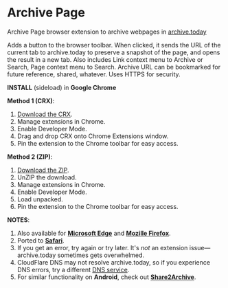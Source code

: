 # Archive Page
Archive Page browser extension to archive webpages in [archive.today](https://archive.today)

Adds a button to the browser toolbar.
When clicked, it sends the URL of the current tab to archive.today to preserve a snapshot of the page, and opens the result in a new tab.
Also includes Link context menu to Archive or Search, Page context menu to Search. 
Archive URL can be bookmarked for future reference, shared, whatever. Uses HTTPS for security.

**INSTALL** (sideload) in **Google Chrome**  

**Method 1 (CRX)**:
1. [Download the CRX](https://github.com/JNavas2/Archive-Page/raw/main/Archive-Page-Chrome.crx).
2. Manage extensions in Chrome.
3. Enable Developer Mode.
4. Drag and drop CRX onto Chrome Extensions window.
5. Pin the extension to the Chrome toolbar for easy access.

**Method 2 (ZIP)**:
1. [Download the ZIP](https://github.com/JNavas2/Archive-Page/raw/main/Archive%20Page%20for%20Chrome.zip).
2. UnZIP the download.
3. Manage extensions in Chrome.
4. Enable Developer Mode.
5. Load unpacked.
6. Pin the extension to the Chrome toolbar for easy access.

**NOTES**:
1. Also available for **[Microsoft Edge](https://microsoftedge.microsoft.com/addons/detail/archive-page/llldbgankiiaiobhnjpbllpijlidinaf)** and **[Mozille Firefox](https://addons.mozilla.org/en-US/firefox/addon/archive-page/)**.
2. Ported to **[Safari](https://archive-page-extension.en.softonic.com/iphone)**.
3. If you get an error, try again or try later. It's _not_ an extension issue—archive.today sometimes gets overwhelmed.
4. CloudFlare DNS may not resolve archive.today, so if you experience DNS errors, try a different [DNS service](https://www.techradar.com/news/best-dns-server).
5. For similar functionality on **Android**, check out **[Share2Archive](https://play.google.com/store/apps/details?id=com.navasgroup.share2archive&hl=en_US)**.
